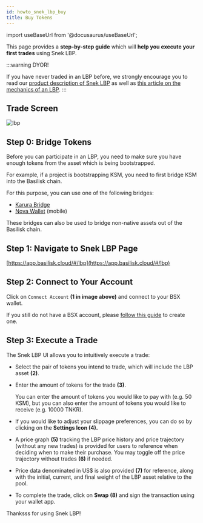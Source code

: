 ```yaml
---
id: howto_snek_lbp_buy
title: Buy Tokens
---
```


import useBaseUrl from '@docusaurus/useBaseUrl';

This page provides a **step-by-step guide** which will **help you execute your first trades** using Snek LBP.

:::warning
DYOR!

If you have never traded in an LBP before, we strongly encourage you to read our [product description of Snek LBP](/product_snek_lbp) as well as [this article on the mechanics of an LBP](/howto_snek_lbp_mechanics).
:::

## Trade Screen
<div style={{textAlign: 'center'}}>
  <img alt="lbp" src={useBaseUrl('/img/howto_lbp/lbp.jpg')} />
</div>

## Step 0: Bridge Tokens

Before you can participate in an LBP, you need to make sure you have enough tokens from the asset which is being bootstrapped.

For example, if a project is bootstrapping KSM, you need to first bridge KSM into the Basilisk chain.

For this purpose, you can use one of the following bridges:

- [Karura Bridge](https://apps.karura.network/bridge)
- [Nova Wallet](https://novawallet.io/) (mobile)

These bridges can also be used to bridge non-native assets out of the Basilisk chain.

## Step 1: Navigate to Snek LBP Page

[https://app.basilisk.cloud/#/lbp](https://app.basilisk.cloud/#/lbp)

## Step 2: Connect to Your Account

Click on `Connect Account` **(1 in image above)** and connect to your BSX wallet. 

If you still do not have a BSX account, please [follow this guide](https://docs.bsx.fi/create_account) to create one.

## Step 3: Execute a Trade

The Snek LBP UI allows you to intuitively execute a trade:

- Select the pair of tokens you intend to trade, which will include the LBP asset **(2)**.
- Enter the amount of tokens for the trade **(3)**.
    
    You can enter the amount of tokens you would like to pay with (e.g. 50 KSM), but you can also enter the amount of tokens you would like to receive (e.g. 10000 TNKR).
    
- If you would like to adjust your slippage preferences, you can do so by clicking on the **Settings Icon (4).**
- A price graph **(5)** tracking the LBP price history and price trajectory (without any new trades) is provided for users to reference when deciding when to make their purchase. You may toggle off the price trajectory without trades **(6)** if needed.
- Price data denominated in US$ is also provided **(7)** for reference, along with the initial, current, and final weight of the LBP asset relative to the pool.
- To complete the trade, click on **Swap** **(8)** and sign the transaction using your wallet app.

Thanksss for using Snek LBP!
